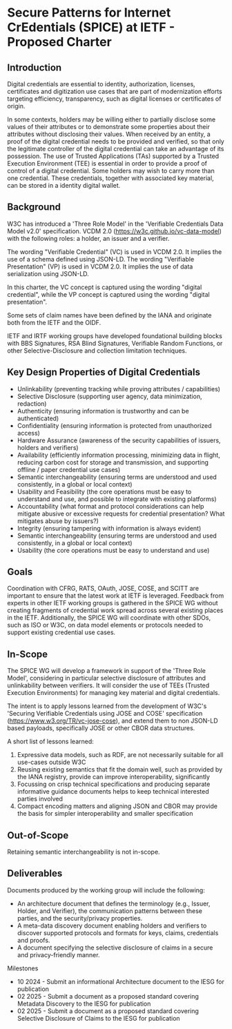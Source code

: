 # Secure Patterns for Internet CrEdentials (SPICE) at IETF - Proposed Charter

## Introduction

Digital credentials are essential to identity, authorization, licenses, certificates and digitization use cases that are part of modernization efforts targeting efficiency, transparency, such as digital licenses or certificates of origin.

In some contexts, holders may be willing either to partially disclose some values of their attributes or to demonstrate some properties about their attributes without disclosing their values.
When received by an entity, a proof of the digital credential needs to be provided and verified, so that only the legitimate controller of the digital credential can take an advantage of its possession. The use of Trusted Applications (TAs) supported by a Trusted Execution Environment (TEE) is essential in order to provide a proof of control of a digital credential.
Some holders may wish to carry more than one credential. These credentials, together with associated key material, can be stored in a identity digital wallet.

## Background

W3C has introduced a 'Three Role Model' in the 'Verifiable Credentials Data Model v2.0' specification. VCDM 2.0 (https://w3c.github.io/vc-data-model)
with the following roles: a holder, an issuer and a verifier.

The wording "Verifiable Credential" (VC) is used in VCDM 2.0. It implies the use of a schema defined using JSON-LD.
The wording "Verifiable Presentation" (VP) is used in VCDM 2.0. It implies the use of data serialization using JSON-LD.

In this charter, the VC concept is captured using the wording "digital credential", while the VP concept is captured using the wording "digital presentation".

Some sets of claim names have been defined by the IANA and originate both from the IETF and the OIDF.

IETF and IRTF working groups have developed foundational building blocks with BBS Signatures, RSA Blind Signatures, Verifiable Random Functions,
or other Selective-Disclosure and collection limitation techniques.

## Key Design Properties of Digital Credentials

- Unlinkability (preventing tracking while proving attributes / capabilities)
- Selective Disclosure (supporting user agency, data minimization, redaction)
- Authenticity (ensuring information is trustworthy and can be authenticated)
- Confidentiality (ensuring information is protected from unauthorized access)
- Hardware Assurance (awareness of the security capabilities of issuers, holders and verifiers)
- Availability (efficiently information processing, minimizing data in flight, reducing carbon cost for storage and transmission, and supporting offline / paper credential use cases)
- Semantic interchangeability (ensuring terms are understood and used consistently, in a global or local context)
- Usability and Feasibility (the core operations must be easy to understand and use, and possible to integrate with existing platforms)
- Accountability (what format and protocol considerations can help mitigate abusive or excessive requests for credential presentation?  What mitigates abuse by issuers?)
- Integrity (ensuring tampering with information is always evident)
- Semantic interchangeability (ensuring terms are understood and used consistently, in a global or local context)
- Usability (the core operations must be easy to understand and use)

## Goals

Coordination with CFRG, RATS, OAuth, JOSE, COSE, and SCITT are important to ensure that the latest work at IETF is leveraged.
Feedback from experts in other IETF working groups is gathered in the SPICE WG without creating fragments of credential work spread across several existing places in the IETF. Additionally, the SPICE WG will coordinate with other SDOs, such as ISO or W3C, on data model elements or protocols needed to support existing credential use cases.

## In-Scope

The SPICE WG will develop a framework in support of the 'Three Role Model', considering in particular selective disclosure of attributes and unlinkability between verifiers. It will consider the use of TEEs (Trusted Execution Environments) for managing key material and digital credentials.

The intent is to apply lessons learned from the development of W3C's 'Securing Verifiable Credentials using JOSE and COSE' specification
(https://www.w3.org/TR/vc-jose-cose), and extend them to non JSON-LD based payloads, specifically JOSE or other CBOR data structures.

A short list of lessons learned:

1. Expressive data models, such as RDF, are not necessarily suitable for all use-cases outside W3C
1. Reusing existing semantics that fit the domain well, such as provided by the IANA registry, provide can improve interoperability, significantly
1. Focussing on crisp technical specifications and producing separate informative guidance documents helps to keep technical interested parties involved
1. Compact encoding matters and aligning JSON and CBOR may provide the basis for simpler interoperability and smaller specification

## Out-of-Scope

Retaining semantic interchangeability is not in-scope.

## Deliverables

Documents produced by the working group will include the following:

- An architecture document that defines the terminology (e.g., Issuer, Holder, and Verifier), the communication patterns between these parties, and the security/privacy properties.
- A meta-data discovery document enabling holders and verifiers to discover supported protocols and formats for keys, claims, credentials and proofs.
- A document specifying the selective disclosure of claims in a secure and privacy-friendly manner.

Milestones

- 10 2024 - Submit an informational Architecture document to the IESG for publication
- 02 2025 - Submit a document as a proposed standard covering Metadata Discovery to the IESG for publication
- 02 2025 - Submit a document as a proposed standard covering Selective Disclosure of Claims to the IESG for publication